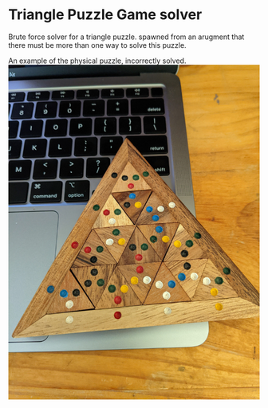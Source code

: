 # Triangle Puzzle Game solver
 Brute force solver for a triangle puzzle.
 spawned from an arugment that there must be more than one way to solve this puzzle.


 An example of the physical puzzle, incorrectly solved.
 ![triangle puzzle](https://github.com/Beauy152/Triangle-Puzzle-Game-solver/blob/main/puzzle.jpg?raw=true)
